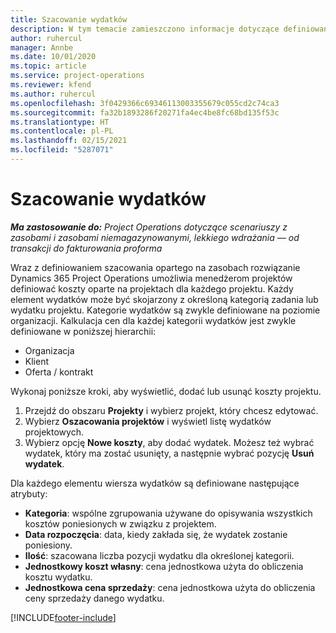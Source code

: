 ```yaml
---
title: Szacowanie wydatków
description: W tym temacie zamieszczono informacje dotyczące definiowania lub szacowania kosztów opartych na projektach.
author: ruhercul
manager: Annbe
ms.date: 10/01/2020
ms.topic: article
ms.service: project-operations
ms.reviewer: kfend
ms.author: ruhercul
ms.openlocfilehash: 3f0429366c69346113003355679c055cd2c74ca3
ms.sourcegitcommit: fa32b1893286f20271fa4ec4be8fc68bd135f53c
ms.translationtype: HT
ms.contentlocale: pl-PL
ms.lasthandoff: 02/15/2021
ms.locfileid: "5287071"
---
```

# <a name="expense-estimates"></a>Szacowanie wydatków
_**Ma zastosowanie do:** Project Operations dotyczące scenariuszy z zasobami i zasobami niemagazynowanymi, lekkiego wdrażania — od transakcji do fakturowania proforma_

Wraz z definiowaniem szacowania opartego na zasobach rozwiązanie Dynamics 365 Project Operations umożliwia menedżerom projektów definiować koszty oparte na projektach dla każdego projektu. Każdy element wydatków może być skojarzony z określoną kategorią zadania lub wydatku projektu. Kategorie wydatków są zwykle definiowane na poziomie organizacji. Kalkulacja cen dla każdej kategorii wydatków jest zwykle definiowane w poniższej hierarchii:

- Organizacja
- Klient
- Oferta / kontrakt

Wykonaj poniższe kroki, aby wyświetlić, dodać lub usunąć koszty projektu.

1. Przejdź do obszaru **Projekty** i wybierz projekt, który chcesz edytować.
2. Wybierz **Oszacowania projektów** i wyświetl listę wydatków projektowych.
3. Wybierz opcję **Nowe koszty**, aby dodać wydatek. Możesz też wybrać wydatek, który ma zostać usunięty, a następnie wybrać pozycję **Usuń wydatek**.

Dla każdego elementu wiersza wydatków są definiowane następujące atrybuty:

- **Kategoria**: wspólne zgrupowania używane do opisywania wszystkich kosztów poniesionych w związku z projektem.
- **Data rozpoczęcia**: data, kiedy zakłada się, że wydatek zostanie poniesiony.
- **Ilość**: szacowana liczba pozycji wydatku dla określonej kategorii.
- **Jednostkowy koszt własny**: cena jednostkowa użyta do obliczenia kosztu wydatku.
- **Jednostkowa cena sprzedaży**: cena jednostkowa użyta do obliczenia ceny sprzedaży danego wydatku.



[!INCLUDE[footer-include](../includes/footer-banner.md)]